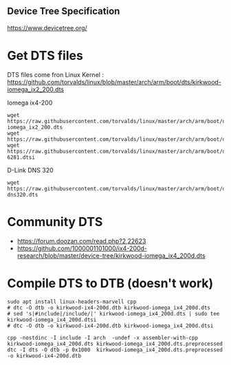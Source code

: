 Device Tree Specification
-------------------------

https://www.devicetree.org/

# Get DTS files

DTS files come fron Linux Kernel :
https://github.com/torvalds/linux/blob/master/arch/arm/boot/dts/kirkwood-iomega_ix2_200.dts

Iomega ix4-200

    wget https://raw.githubusercontent.com/torvalds/linux/master/arch/arm/boot/dts/kirkwood-iomega_ix2_200.dts
    wget https://raw.githubusercontent.com/torvalds/linux/master/arch/arm/boot/dts/kirkwood.dtsi
    wget https://raw.githubusercontent.com/torvalds/linux/master/arch/arm/boot/dts/kirkwood-6281.dtsi

D-Link DNS 320

    wget https://raw.githubusercontent.com/torvalds/linux/master/arch/arm/boot/dts/kirkwood-dns320.dts

# Community DTS

- https://forum.doozan.com/read.php?2,22623
- https://github.com/1000001101000/ix4-200d-research/blob/master/device-tree/kirkwood-iomega_ix4_200d.dts

# Compile DTS to DTB (doesn't work)

    sudo apt install linux-headers-marvell cpp
    # dtc -O dtb -o kirkwood-ix4-200d.dtb kirkwood-iomega_ix4_200d.dts
    # sed 's|#include|/include/|' kirkwood-iomega_ix4_200d.dts | sudo tee kirkwood-iomega_ix4_200d.dtsi
    # dtc -O dtb -o kirkwood-ix4-200d.dtb kirkwood-iomega_ix4_200d.dtsi
    
    cpp -nostdinc -I include -I arch  -undef -x assembler-with-cpp kirkwood-iomega_ix4_200d.dts kirkwood-iomega_ix4_200d.dts.preprocessed
    dtc -I dts -O dtb -p 0x1000  kirkwood-iomega_ix4_200d.dts.preprocessed -o kirkwood-ix4-200d.dtb

